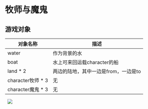 # 牧师与魔鬼

## 游戏对象
对象名称 | 描述
------------ | ------------- 
 water|作为背景的水   
 boat|水上可来回运载character的船
 land * 2|两边的陆地，其中一边是from，一边是to
 character牧师 * 3 |无
 character魔鬼 * 3 |无


 
![](https://github.com/zys980808/Unity3D/blob/master/Homework/Homework2/PriestsAndEvils/PandD_screenshot.jpg)
